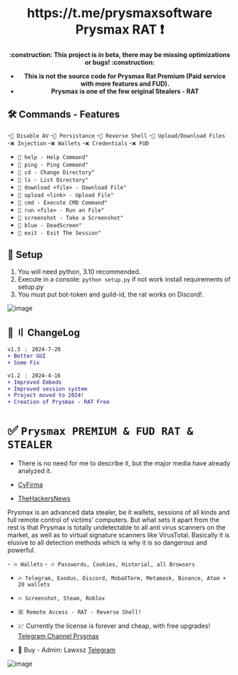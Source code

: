 <h1 align="center">
 https://t.me/prysmaxsoftware<br>
 Prysmax RAT ❗️
</h1>
<h4 align="center">
:construction: This project is in beta, there may be missing optimizations or bugs!  :construction:

- This is not the source code for Prysmax Rat Premium (Paid service with more features and FUD).
- Prysmax is one of the few original Stealers - RAT
</h4>

## 🛠️ Commands - Features
-`💎 Disable AV`
-`💎 Persistance`
-`💎 Reverse Shell`
-`💎 Upload/Download Files`
-`❌ Injection` 
-`❌ Wallets`
-`❌ Credentials`
-`❌ FUD`

- `🌙 help - Help Command"`
- `🌙 ping - Ping Command"`
- `🌙 cd - Change Directory"`
- `🌙 ls - List Directory"`
- `🌙 download <file> - Download File"`
- `🌙 upload <link> - Upload File"`
- `🌙 cmd - Execute CMD Command"`
- `🌙 run <file> - Run an File"`
- `🌙 screenshot - Take a Screenshot"`
- `🌙 blue - DeadScreen"`
- `🌙 exit - Exit The Session"`


## 📁 Setup

1. You will need python, 3.10 recommended.
2. Execute in a console: ```python setup.py``` if not work install requirements of setup.py
3. You must put bot-token and guild-id, the rat works on Discord!.

![image](https://github.com/user-attachments/assets/6ab5de6e-bf25-47f5-ad63-1063741d48bb)


## <a id="changelog"></a>🌟 〢 ChangeLog

```diff
v1.3 ⋮ 2024-7-20
+ Better GUI
+ Some Fix

v1.2 ⋮ 2024-4-16
+ Improved Embeds
+ Improved session system
+ Project moved to 2024!
+ Creation of Prysmax - RAT Free
```

# ✅ `Prysmax PREMIUM & FUD RAT & STEALER`

- There is no need for me to describe it, but the major media have already analyzed it.

- [CyFirma](https://www.cyfirma.com/outofband/new-maas-prysmax-launches-fully-undetectable-infostealer/)
- [TheHackersNews](https://thehackernews.com/2023/09/new-hijackloader-modular-malware-loader.html)

Prysmax is an advanced data stealer, be it wallets, sessions of all kinds and full remote control of victims' computers. But what sets it apart from the rest is that Prysmax is totally undetectable to all anti virus scanners on the market, as well as to virtual signature scanners like VirusTotal. Basically it is elusive to all detection methods which is why it is so dangerous and powerful.

-` 🔥 Wallets`
-` 🔥 Passwords, Cookies, Historial, all Browsers`
- `🔥 Telegram, Exodus, Discord, MobaXTerm, Metamask, Binance, Atom + 20 wallets`
- `🔥 Screenshot, Steam, Roblox`
- `🈴 Remote Access - RAT - Reverse Shell!`

- 💹 Currently the license is forever and cheap, with free upgrades! [Telegram Channel Prysmax](https://t.me/prysmax)

- 🔱 Buy - Admin: Lawxsz [Telegram](https://t.me/lawxsz)

![image](https://github.com/Lawxsz/prysmax/assets/116668706/a1707aa2-77b6-4653-9b9c-f713b274aa2a)


